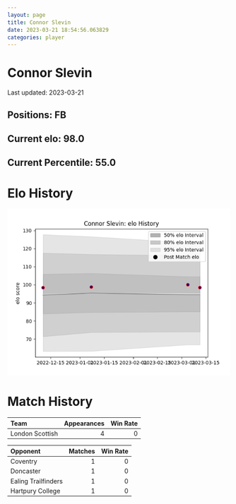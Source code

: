 ```yaml
---  
layout: page  
title: Connor Slevin  
date: 2023-03-21 18:54:56.063829  
categories: player  
---
```

# Connor Slevin


Last updated: 2023-03-21
## Positions: FB

## Current elo: 98.0

## Current Percentile: 55.0

# Elo History


![elo history](history_ConnorSlevin.png)
# Match History


| Team            |   Appearances |   Win Rate |
|:----------------|--------------:|-----------:|
| London Scottish |             4 |          0 |

| Opponent            |   Matches |   Win Rate |
|:--------------------|----------:|-----------:|
| Coventry            |         1 |          0 |
| Doncaster           |         1 |          0 |
| Ealing Trailfinders |         1 |          0 |
| Hartpury College    |         1 |          0 |